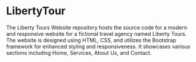 # LibertyTour
The Liberty Tours Website repository hosts the source code for a modern and responsive website for a fictional travel agency named Liberty Tours. The website is designed using HTML, CSS, and utilizes the Bootstrap framework for enhanced styling and responsiveness. It showcases various sections including Home, Services, About Us, and Contact.
